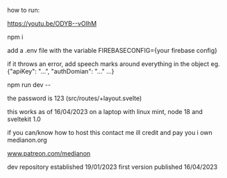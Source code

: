 how to run:

https://youtu.be/ODYB--vOIhM

npm i

add a .env file with the variable FIREBASECONFIG={your firebase config}

if it throws an error, add speech marks around everything in the object eg. {"apiKey": "...", "authDomian": "..." ...}

npm run dev --

the password is 123 (src/routes/+layout.svelte)


this works as of 16/04/2023 on a laptop with linux mint, node 18 and sveltekit 1.0

if you can/know how to host this contact me ill credit and pay you i own medianon.org

www.patreon.com/medianon


dev repository established 19/01/2023
first version published 16/04/2023
